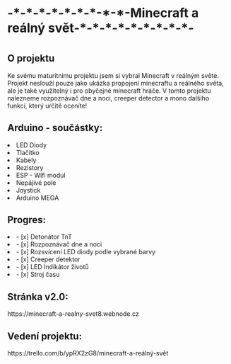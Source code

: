 <h1>-*-*-*-*-*-*-*-*-*-Minecraft a reálný svět-*-*-*-*-*-*-*-*-*-</h1> 
<h1></h1>
<h1></h1>
<h2>O projektu</h2> 
<p>Ke svému maturitnímu projektu jsem si vybral Minecraft v reálným světe. Projekt neslouží pouze jako ukázka propojení minecraftu a reálného světa, ale je také využitelný i pro obyčejné minecraft hráče. V tomto projektu nalezneme rozpoznávač dne a noci, creeper detector a mono dalšího funkcí, který určitě oceníte! </p>

<h2> Arduino - součástky: </h2> 
<li> LED Diody </li>
<li> Tlačítko</li>
<li> Kabely</li>
<li> Rezistory</li>
<li> ESP - Wifi modul</li>
<li> Nepájivé pole</li>
<li> Joystick</li>
<li> Arduino MEGA</li>

<h2>Progres:</h2>
<li>- [x] Detonátor TnT</li>
<li>- [x] Rozpoznávač dne a noci</li>
<li>- [x] Rozsvícení LED diody podle vybrané barvy</li>
<li>- [x] Creeper detektor</li>
<li>- [x] LED Indikátor životů</li>
<li>- [x] Stroj času</li>

<h2>Stránka v2.0:</h2>
<p>https://minecraft-a-realny-svet8.webnode.cz</p>
<h2>Vedení projektu:</h2>
<p>https://trello.com/b/ypRX2zG8/minecraft-a-reálný-svět</p>
